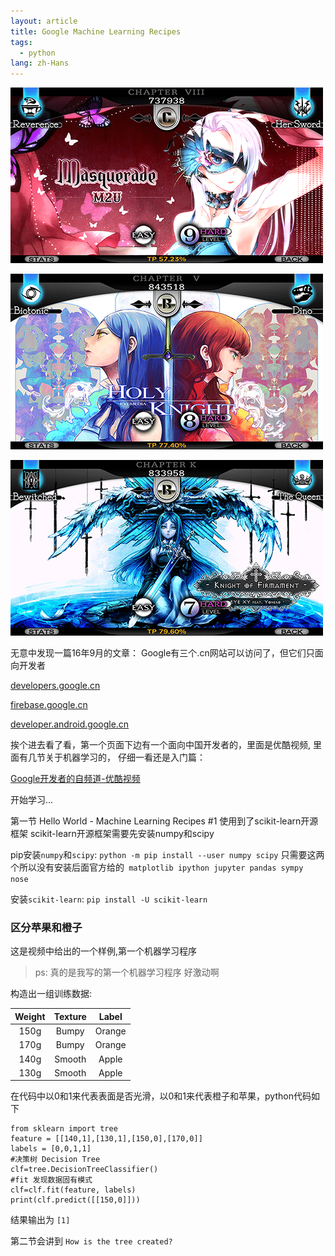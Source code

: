 ```yaml
---
layout: article
title: Google Machine Learning Recipes
tags:
  - python
lang: zh-Hans
---
```


<!--more-->

![](https://raw.githubusercontent.com/chen866/chen866.github.io/master/assets/images/2018-01-01-01.png)

![](https://raw.githubusercontent.com/chen866/chen866.github.io/master/assets/images/2018-01-01-02.png)

![](https://raw.githubusercontent.com/chen866/chen866.github.io/master/assets/images/2018-01-01-03.png)

无意中发现一篇16年9月的文章：
Google有三个.cn网站可以访问了，但它们只面向开发者

[developers.google.cn](http://developers.google.cn)

[firebase.google.cn](http://firebase.google.cn)

[developer.android.google.cn](http://developer.android.google.cn)


挨个进去看了看，第一个页面下边有一个面向中国开发者的，里面是优酷视频, 里面有几节关于机器学习的， 仔细一看还是入门篇：

[Google开发者的自频道-优酷视频](http://i.youku.com/i/UMjczOTc0NDkzNg==/custom?spm=a2hzp.8244740.0.0&id=87105)

开始学习...

第一节
Hello World - Machine Learning Recipes #1
使用到了scikit-learn开源框架
scikit-learn开源框架需要先安装numpy和scipy

pip安装`numpy`和`scipy`:
`python -m pip install --user numpy scipy`
只需要这两个所以没有安装后面官方给的` matplotlib ipython jupyter pandas sympy nose`

安装`scikit-learn`:
`pip install -U scikit-learn`

### 区分苹果和橙子
这是视频中给出的一个样例,第一个机器学习程序
> ps: 真的是我写的第一个机器学习程序 好激动啊

构造出一组训练数据:

| Weight | Texture | Label |
|:--------:|:--------:|:--------:|
| 150g | Bumpy | Orange |
| 170g | Bumpy | Orange |
| 140g | Smooth | Apple |
| 130g | Smooth | Apple |

在代码中以0和1来代表表面是否光滑，以0和1来代表橙子和苹果，python代码如下

```
from sklearn import tree
feature = [[140,1],[130,1],[150,0],[170,0]]
labels = [0,0,1,1]
#决策树 Decision Tree
clf=tree.DecisionTreeClassifier()
#fit 发现数据固有模式
clf=clf.fit(feature, labels)
print(clf.predict([[150,0]]))
```

结果输出为
`[1]`

第二节会讲到
`How is the tree created?`